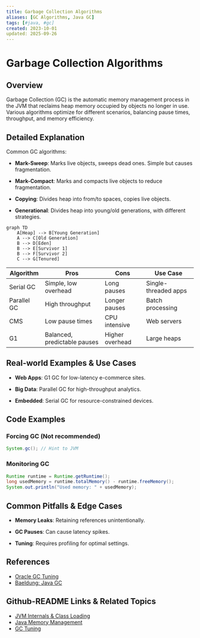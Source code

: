 ```yaml
---
title: Garbage Collection Algorithms
aliases: [GC Algorithms, Java GC]
tags: [#java, #gc]
created: 2023-10-01
updated: 2025-09-26
---
```


# Garbage Collection Algorithms

## Overview

Garbage Collection (GC) is the automatic memory management process in the JVM that reclaims heap memory occupied by objects no longer in use. Various algorithms optimize for different scenarios, balancing pause times, throughput, and memory efficiency.

## Detailed Explanation

Common GC algorithms:

- **Mark-Sweep**: Marks live objects, sweeps dead ones. Simple but causes fragmentation.

- **Mark-Compact**: Marks and compacts live objects to reduce fragmentation.

- **Copying**: Divides heap into from/to spaces, copies live objects.

- **Generational**: Divides heap into young/old generations, with different strategies.

```mermaid
graph TD
    A[Heap] --> B[Young Generation]
    A --> C[Old Generation]
    B --> D[Eden]
    B --> E[Survivor 1]
    B --> F[Survivor 2]
    C --> G[Tenured]
```

| Algorithm | Pros | Cons | Use Case |
|-----------|------|------|----------|
| Serial GC | Simple, low overhead | Long pauses | Single-threaded apps |
| Parallel GC | High throughput | Longer pauses | Batch processing |
| CMS | Low pause times | CPU intensive | Web servers |
| G1 | Balanced, predictable pauses | Higher overhead | Large heaps |

## Real-world Examples & Use Cases

- **Web Apps**: G1 GC for low-latency e-commerce sites.

- **Big Data**: Parallel GC for high-throughput analytics.

- **Embedded**: Serial GC for resource-constrained devices.

## Code Examples

### Forcing GC (Not recommended)
```java
System.gc(); // Hint to JVM
```

### Monitoring GC
```java
Runtime runtime = Runtime.getRuntime();
long usedMemory = runtime.totalMemory() - runtime.freeMemory();
System.out.println("Used memory: " + usedMemory);
```

## Common Pitfalls & Edge Cases

- **Memory Leaks**: Retaining references unintentionally.

- **GC Pauses**: Can cause latency spikes.

- **Tuning**: Requires profiling for optimal settings.

## References

- [Oracle GC Tuning](https://docs.oracle.com/javase/8/docs/technotes/guides/vm/gctuning/)
- [Baeldung: Java GC](https://www.baeldung.com/java-garbage-collectors)

## Github-README Links & Related Topics

- [JVM Internals & Class Loading](jvm-internals-class-loading/)
- [Java Memory Management](java-memory-management/)
- [GC Tuning](gc-tuning/)
